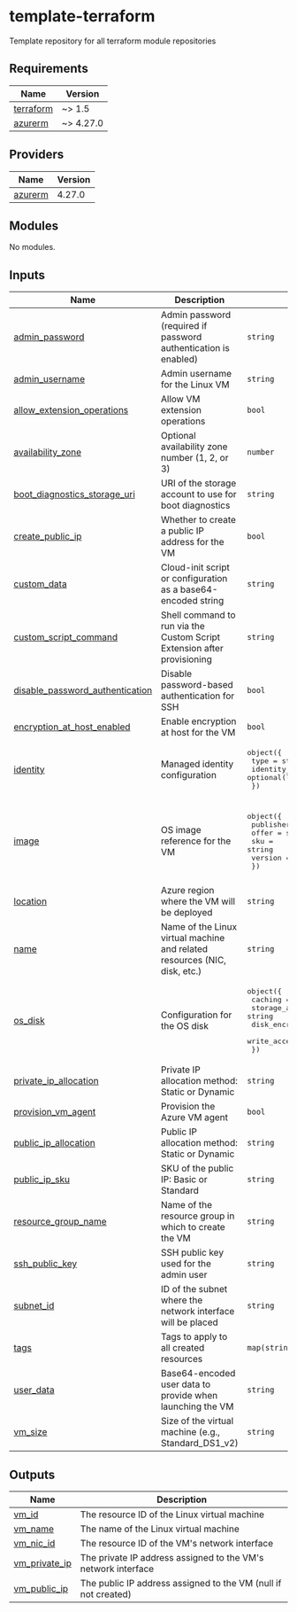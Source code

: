 # template-terraform
Template repository for all terraform module repositories

<!-- BEGIN_TF_DOCS -->
## Requirements

| Name | Version |
|------|---------|
| <a name="requirement_terraform"></a> [terraform](#requirement\_terraform) | ~> 1.5 |
| <a name="requirement_azurerm"></a> [azurerm](#requirement\_azurerm) | ~> 4.27.0 |
## Providers

| Name | Version |
|------|---------|
| <a name="provider_azurerm"></a> [azurerm](#provider\_azurerm) | 4.27.0 |
## Modules

No modules.
## Inputs

| Name | Description | Type | Default | Required |
|------|-------------|------|---------|:--------:|
| <a name="input_admin_password"></a> [admin\_password](#input\_admin\_password) | Admin password (required if password authentication is enabled) | `string` | n/a | yes |
| <a name="input_admin_username"></a> [admin\_username](#input\_admin\_username) | Admin username for the Linux VM | `string` | n/a | yes |
| <a name="input_allow_extension_operations"></a> [allow\_extension\_operations](#input\_allow\_extension\_operations) | Allow VM extension operations | `bool` | `true` | no |
| <a name="input_availability_zone"></a> [availability\_zone](#input\_availability\_zone) | Optional availability zone number (1, 2, or 3) | `number` | `null` | no |
| <a name="input_boot_diagnostics_storage_uri"></a> [boot\_diagnostics\_storage\_uri](#input\_boot\_diagnostics\_storage\_uri) | URI of the storage account to use for boot diagnostics | `string` | `null` | no |
| <a name="input_create_public_ip"></a> [create\_public\_ip](#input\_create\_public\_ip) | Whether to create a public IP address for the VM | `bool` | `false` | no |
| <a name="input_custom_data"></a> [custom\_data](#input\_custom\_data) | Cloud-init script or configuration as a base64-encoded string | `string` | `null` | no |
| <a name="input_custom_script_command"></a> [custom\_script\_command](#input\_custom\_script\_command) | Shell command to run via the Custom Script Extension after provisioning | `string` | `null` | no |
| <a name="input_disable_password_authentication"></a> [disable\_password\_authentication](#input\_disable\_password\_authentication) | Disable password-based authentication for SSH | `bool` | `true` | no |
| <a name="input_encryption_at_host_enabled"></a> [encryption\_at\_host\_enabled](#input\_encryption\_at\_host\_enabled) | Enable encryption at host for the VM | `bool` | `false` | no |
| <a name="input_identity"></a> [identity](#input\_identity) | Managed identity configuration | <pre>object({<br>    type         = string<br>    identity_ids = optional(list(string))<br>  })</pre> | <pre>{<br>  "identity_ids": null,<br>  "type": "SystemAssigned"<br>}</pre> | no |
| <a name="input_image"></a> [image](#input\_image) | OS image reference for the VM | <pre>object({<br>    publisher = string<br>    offer     = string<br>    sku       = string<br>    version   = string<br>  })</pre> | <pre>{<br>  "offer": "UbuntuServer",<br>  "publisher": "Canonical",<br>  "sku": "20_04-lts",<br>  "version": "latest"<br>}</pre> | no |
| <a name="input_location"></a> [location](#input\_location) | Azure region where the VM will be deployed | `string` | n/a | yes |
| <a name="input_name"></a> [name](#input\_name) | Name of the Linux virtual machine and related resources (NIC, disk, etc.) | `string` | n/a | yes |
| <a name="input_os_disk"></a> [os\_disk](#input\_os\_disk) | Configuration for the OS disk | <pre>object({<br>    caching                   = string<br>    storage_account_type      = string<br>    disk_encryption_set_id    = optional(string)<br>    write_accelerator_enabled = optional(bool)<br>  })</pre> | <pre>{<br>  "caching": "ReadWrite",<br>  "disk_encryption_set_id": null,<br>  "storage_account_type": "Standard_LRS",<br>  "write_accelerator_enabled": false<br>}</pre> | no |
| <a name="input_private_ip_allocation"></a> [private\_ip\_allocation](#input\_private\_ip\_allocation) | Private IP allocation method: Static or Dynamic | `string` | `"Dynamic"` | no |
| <a name="input_provision_vm_agent"></a> [provision\_vm\_agent](#input\_provision\_vm\_agent) | Provision the Azure VM agent | `bool` | `true` | no |
| <a name="input_public_ip_allocation"></a> [public\_ip\_allocation](#input\_public\_ip\_allocation) | Public IP allocation method: Static or Dynamic | `string` | `"Dynamic"` | no |
| <a name="input_public_ip_sku"></a> [public\_ip\_sku](#input\_public\_ip\_sku) | SKU of the public IP: Basic or Standard | `string` | `"Basic"` | no |
| <a name="input_resource_group_name"></a> [resource\_group\_name](#input\_resource\_group\_name) | Name of the resource group in which to create the VM | `string` | n/a | yes |
| <a name="input_ssh_public_key"></a> [ssh\_public\_key](#input\_ssh\_public\_key) | SSH public key used for the admin user | `string` | n/a | yes |
| <a name="input_subnet_id"></a> [subnet\_id](#input\_subnet\_id) | ID of the subnet where the network interface will be placed | `string` | n/a | yes |
| <a name="input_tags"></a> [tags](#input\_tags) | Tags to apply to all created resources | `map(string)` | `{}` | no |
| <a name="input_user_data"></a> [user\_data](#input\_user\_data) | Base64-encoded user data to provide when launching the VM | `string` | `null` | no |
| <a name="input_vm_size"></a> [vm\_size](#input\_vm\_size) | Size of the virtual machine (e.g., Standard\_DS1\_v2) | `string` | `"Standard_DS1_v2"` | no |  
## Outputs

| Name | Description |
|------|-------------|
| <a name="output_vm_id"></a> [vm\_id](#output\_vm\_id) | The resource ID of the Linux virtual machine |
| <a name="output_vm_name"></a> [vm\_name](#output\_vm\_name) | The name of the Linux virtual machine |
| <a name="output_vm_nic_id"></a> [vm\_nic\_id](#output\_vm\_nic\_id) | The resource ID of the VM's network interface |
| <a name="output_vm_private_ip"></a> [vm\_private\_ip](#output\_vm\_private\_ip) | The private IP address assigned to the VM's network interface |
| <a name="output_vm_public_ip"></a> [vm\_public\_ip](#output\_vm\_public\_ip) | The public IP address assigned to the VM (null if not created) |
<!-- END_TF_DOCS -->